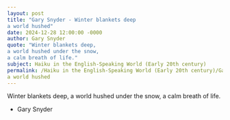 ```yaml
---
layout: post
title: "Gary Snyder - Winter blankets deep
a world hushed"
date: 2024-12-28 12:00:00 -0000
author: Gary Snyder
quote: "Winter blankets deep,
a world hushed under the snow,
a calm breath of life."
subject: Haiku in the English-Speaking World (Early 20th century)
permalink: /Haiku in the English-Speaking World (Early 20th century)/Gary Snyder/Gary Snyder - Winter blankets deep
a world hushed
---
```


Winter blankets deep,
a world hushed under the snow,
a calm breath of life.

- Gary Snyder

